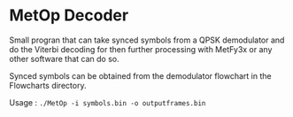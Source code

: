 # MetOp Decoder

Small progran that can take synced symbols from a QPSK demodulator and do the Viterbi decoding for then further processing with MetFy3x or any other software that can do so.

Synced symbols can be obtained from the demodulator flowchart in the Flowcharts directory.

Usage : `./MetOp -i symbols.bin -o outputframes.bin`
